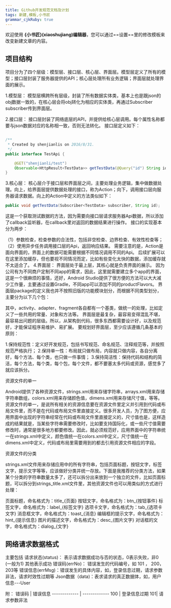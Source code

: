 ```yaml
---
title: Github开发规范文档及计划
tags: 新建,模板,小书匠
grammar_cjkRuby: true
---
```



欢迎使用 **{小书匠}(xiaoshujiang)编辑器**，您可以通过==设置==里的修改模板来改变新建文章的内容。
## 项目结构
项目分为了四个层级：模型层、接口层、核心层、界面层。模型层定义了所有的模型；接口层封装了服务器提供的API；核心层处理所有业务逻辑；界面层就处理界面的展示。

1.模型层：
模型层横跨所有层级，封装了所有数据实体类，基本上也是跟json的obj数据一致的，在核心层会将obj转化为相应的实体类，再通过Subscriber<T> subscriber传到界面层。

2.接口层：
接口层封装了网络底层的API，并提供给核心层调用。每个属性名称都要与json数据对应的名称相一致，否则无法转化。
接口层定义如下：
```java

/**
 * Created by shenjianlis on 2016/8/31.
 */
public interface TestApi {

    @GET("shenjianli/test")
    Observable<HttpResult<TestData>> getTestData(@Query("id") String id);
}
```
3.核心层：
核心层介于接口层和界面层之间，主要处理业务逻辑，集中做数据处理。向上，给界面层提供数据处理的接口，称为Action；向下，调用接口层向服务器请求数据。向上的Action中定义的方法类似如下：
```java
public void getTestData(Subscriber<TestData> subscriber, String id);
```
这是一个获取测试数据的方法，因为需要向接口层请求服务器Api数据，所以添加了callback监听器，在callback里对返回的数据结果进行操作。
接口的实现基本分为两步：

（1）参数检查，检查参数的合法性，包括非空检查、边界检查、有效性检查等；
（2）使用异步任务调用接口层的Api，返回响应结果。
需要注意的是，Action是面向界面的，界面上的数据可能需要根据不同情况调用不同的Api。
后续扩展可以在这里添加缓存，但也要视不同情况而定，比如有些变化太快的数据，添加缓存就不太适合了。
4.界面层：
界面层处于最上层，其核心就是负责界面的展示。
因为公司有为不同商户定制不同app的需求，因此，这里就需要建立多个app的界面，这是一个很麻烦的事情，还好，Android Studio提供了很方便的方法可以大大减少工作量，主要通过设置Gradle，不同app可以添加不同的productFlavors。
界面层package的定义我也并不按照旧版的功能模块划分，而根据不同类型划分，主要分为以下几个包：

其中，activity、adapter、fragment各自都有一个基类，做统一的处理，比如定义了一些共用的常量、对象和方法等。
界面层是最复杂，最容易变得混乱不堪，最容易出问题的层级。所以，从架构到代码，很多东西都需要设计好，以及规范好，才能保证程序易维护、易扩展。
要规划好界面层，至少应该遵循几条基本的原则：

1.保持规范性：定义好开发规范，包括书写规范、命名规范、注释规范等，并按照规范严格执行；
2.保持单一性：布局就只做布局，内容就只做内容，各自分离好，每个方法、每个类，也只做一件事情；
3.保持简洁性：保持代码和结构的简洁，每个方法，每个类，每个包，每个文件，都不要塞太多代码或资源，感觉多了就应该拆分。

资源文件的单一

Android提供了各种资源文件，strings.xml用来存储字符串，arrays.xml用来存储字符串数组，colors.xml用来存储颜色值，dimens.xml用来存储尺寸值，等等。资源文件的单一，是说所有相关的资源信息要在资源文件里定义并引用到代码或布局文件里，而不是在代码或布局文件里直接定义。很多开发人员，为了图方便，应用界面中出现的字符串经常在代码或布局文件里直接定义的，尺寸值也是，这样造成的结果就是，当某些字符串需要修改时，比如要支持国际化，或一些尺寸值需要修改时，通常是很多地方都要修改。因此，就必须规范好，应用界面中的字符串统一在strings.xml中定义，颜色值统一在colors.xml中定义，尺寸值统一在dimens.xml中定义，代码或布局里需要用到的都去引用资源文件相应的字段。

资源文件的分类

strings.xml文件用来存储应用中的所有字符串，包括页面标题，按钮文字，标签文字，提示文字等等，应该做好分类并统一存放。下面是我推荐的分类方法，如果某个分类的字符串数量太多了，还可以拆分出来放到一个独立的文件，比如页面标题，可以拆分到strings_title.xml文件里，其他资源文件也可以用类似的方式进行处理：

页面标题，命名格式为：title_{页面}
按钮文字，命名格式为：btn_{按钮事件}
标签文字，命名格式为：label_{标签文字}
选项卡文字，命名格式为：tab_{选项卡文字}
消息框文字，命名格式为：toast_{消息}
编辑框的提示文字，命名格式为：hint_{提示信息}
图片的描述文字，命名格式为：desc_{图片文字}
对话框的文字，命名格式为：dialog_{文字}

## 网络请求数据格式

主要包括
请求状态(status)：  表示请求数据成功与否的状态，0表示失败，非0 (一般为1) 其他表示成功
错误码(errNo)：  错误发生的代码编号，如 101 ， 200， 203等
错误信息(errMsg)：错误发生的具体内容，如，登录信息过期，请求参数非法，请求时效性过期等
Json数据（data)：表求请求的真正数据体，如，用户信息---User  


附：
错误码  | 错误信息
------------- | -------------
100 | 登录信息过期
101| 请求参数非法
